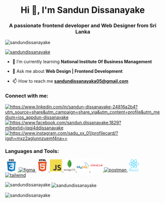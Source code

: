<h1 align="center">Hi 👋, I'm Sandun Dissanayake</h1>
<h3 align="center">A passionate frontend developer and Web Designer from Sri Lanka</h3>

<p align="left"> <img src="https://komarev.com/ghpvc/?username=sandundissanayake&label=Profile%20views&color=0e75b6&style=flat" alt="sandundissanayake" /> </p>

<p align="left"> <a href="https://github.com/ryo-ma/github-profile-trophy"><img src="https://github-profile-trophy.vercel.app/?username=sandundissanayake" alt="sandundissanayake" /></a> </p>

- 🌱 I’m currently learning **National Institute Of Business Management**

- 💬 Ask me about **Web Design | Frontend Development**

- 📫 How to reach me **sandundissanayaka05@gmail.com**

<h3 align="left">Connect with me:</h3>
<p align="left">
<a href="https://linkedin.com/in/https://www.linkedin.com/in/sandun-dissanayake-24816a2b4?utm_source=share&utm_campaign=share_via&utm_content=profile&utm_medium=ios_appdun-dissanayake" target="blank"><img align="center" src="https://raw.githubusercontent.com/rahuldkjain/github-profile-readme-generator/master/src/images/icons/Social/linked-in-alt.svg" alt="https://www.linkedin.com/in/sandun-dissanayake-24816a2b4?utm_source=share&utm_campaign=share_via&utm_content=profile&utm_medium=ios_appdun-dissanayake" height="30" width="40" /></a>
<a href="https://fb.com/https://www.facebook.com/sandun.dissanayake.1829?mibextid=lqqj4ddissanayake" target="blank"><img align="center" src="https://raw.githubusercontent.com/rahuldkjain/github-profile-readme-generator/master/src/images/icons/Social/facebook.svg" alt="https://www.facebook.com/sandun.dissanayake.1829?mibextid=lqqj4ddissanayake" height="30" width="40" /></a>
<a href="https://instagram.com/https://www.instagram.com/sadu_xx_01/profilecard/?igsh=mxz2aglunnzuemf4na==" target="blank"><img align="center" src="https://raw.githubusercontent.com/rahuldkjain/github-profile-readme-generator/master/src/images/icons/Social/instagram.svg" alt="https://www.instagram.com/sadu_xx_01/profilecard/?igsh=mxz2aglunnzuemf4na==" height="30" width="40" /></a>
</p>

<h3 align="left">Languages and Tools:</h3>
<p align="left"> <a href="https://www.w3schools.com/css/" target="_blank" rel="noreferrer"> <img src="https://raw.githubusercontent.com/devicons/devicon/master/icons/css3/css3-original-wordmark.svg" alt="css3" width="40" height="40"/> </a> <a href="https://www.figma.com/" target="_blank" rel="noreferrer"> <img src="https://www.vectorlogo.zone/logos/figma/figma-icon.svg" alt="figma" width="40" height="40"/> </a> <a href="https://www.w3.org/html/" target="_blank" rel="noreferrer"> <img src="https://raw.githubusercontent.com/devicons/devicon/master/icons/html5/html5-original-wordmark.svg" alt="html5" width="40" height="40"/> </a> <a href="https://developer.mozilla.org/en-US/docs/Web/JavaScript" target="_blank" rel="noreferrer"> <img src="https://raw.githubusercontent.com/devicons/devicon/master/icons/javascript/javascript-original.svg" alt="javascript" width="40" height="40"/> </a> <a href="https://www.mongodb.com/" target="_blank" rel="noreferrer"> <img src="https://raw.githubusercontent.com/devicons/devicon/master/icons/mongodb/mongodb-original-wordmark.svg" alt="mongodb" width="40" height="40"/> </a> <a href="https://www.mysql.com/" target="_blank" rel="noreferrer"> <img src="https://raw.githubusercontent.com/devicons/devicon/master/icons/mysql/mysql-original-wordmark.svg" alt="mysql" width="40" height="40"/> </a> <a href="https://www.oracle.com/" target="_blank" rel="noreferrer"> <img src="https://raw.githubusercontent.com/devicons/devicon/master/icons/oracle/oracle-original.svg" alt="oracle" width="40" height="40"/> </a> <a href="https://postman.com" target="_blank" rel="noreferrer"> <img src="https://www.vectorlogo.zone/logos/getpostman/getpostman-icon.svg" alt="postman" width="40" height="40"/> </a> <a href="https://reactjs.org/" target="_blank" rel="noreferrer"> <img src="https://raw.githubusercontent.com/devicons/devicon/master/icons/react/react-original-wordmark.svg" alt="react" width="40" height="40"/> </a> <a href="https://tailwindcss.com/" target="_blank" rel="noreferrer"> <img src="https://www.vectorlogo.zone/logos/tailwindcss/tailwindcss-icon.svg" alt="tailwind" width="40" height="40"/> </a> </p>

<p><img align="left" src="https://github-readme-stats.vercel.app/api/top-langs?username=sandundissanayake&show_icons=true&locale=en&layout=compact" alt="sandundissanayake" /></p>

<p>&nbsp;<img align="center" src="https://github-readme-stats.vercel.app/api?username=sandundissanayake&show_icons=true&locale=en" alt="sandundissanayake" /></p>

<p><img align="center" src="https://github-readme-streak-stats.herokuapp.com/?user=sandundissanayake&" alt="sandundissanayake" /></p>
